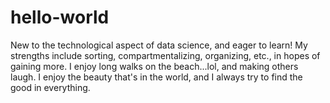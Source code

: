 # hello-world
New to the technological aspect of data science, and eager to learn! My strengths include sorting, compartmentalizing, organizing, etc., in hopes of gaining more. 
I enjoy long walks on the beach...lol, and making others laugh. I enjoy the beauty that's in the world, and I always try to find the good in everything.   
